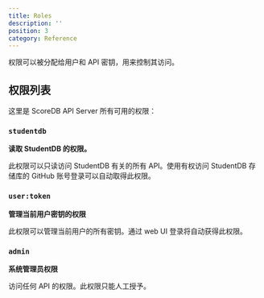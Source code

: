 ```yaml
---
title: Roles
description: ''
position: 3
category: Reference
---
```


权限可以被分配给用户和 API 密钥，用来控制其访问。

## 权限列表

这里是 ScoreDB API Server 所有可用的权限：

### `studentdb`

**读取 StudentDB 的权限。**

此权限可以只读访问 StudentDB 有关的所有 API。使用有权访问 StudentDB 存储库的 GitHub 账号登录可以自动取得此权限。

### `user:token`

**管理当前用户密钥的权限**

此权限可以管理当前用户的所有密钥。通过 web UI 登录将自动获得此权限。

### `admin`

**系统管理员权限**

访问任何 API 的权限。此权限只能人工授予。
